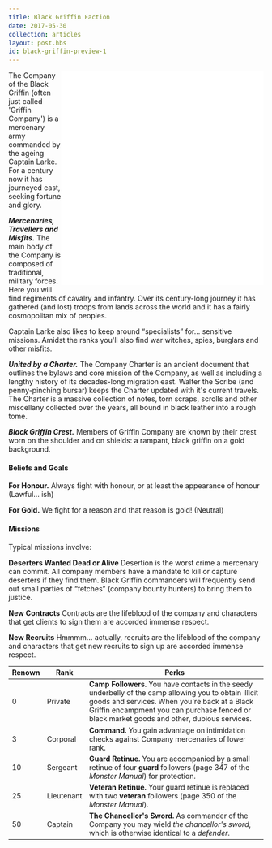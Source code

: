 ```yaml
---
title: Black Griffin Faction
date: 2017-05-30
collection: articles
layout: post.hbs
id: black-griffin-preview-1
---
```

<img src="/images/black-griffin.png" style="max-width: 400px; float: right">

<p>The Company of the Black Griffin (often just called &#39;Griffin Company&#39;) is a mercenary army commanded by the ageing Captain Larke. For a century now it has journeyed east, seeking fortune and glory.</p>

<p><strong><em>Mercenaries, Travellers and Misfits.</em></strong> The main body of the Company is composed of traditional, military forces. Here you will find regiments of cavalry and infantry. Over its century-long journey it has gathered (and lost) troops from lands across the world and it has a fairly cosmopolitan mix of peoples.</p>

<p>Captain Larke also likes to keep around <q>specialists</q> for... sensitive missions. Amidst the ranks you&#39;ll also find war witches, spies, burglars and other misfits.</p>

<p><strong><em>United by a Charter.</em></strong> The Company Charter is an ancient document that outlines the bylaws and core mission of the Company, as well as including a lengthy history of its decades-long migration east. Walter the Scribe (and penny-pinching bursar) keeps the Charter updated with it&#39;s current travels. The Charter is a massive collection of notes, torn scraps, scrolls and other miscellany collected over the years, all bound in black leather into a rough tome.</p>

<p><strong><em>Black Griffin Crest.</em></strong> Members of Griffin Company are known by their crest worn on the shoulder and on shields: a rampant, black griffin on a gold background.</p>

<h4>Beliefs and Goals</h4>

<p><strong>For Honour.</strong> Always fight with honour, or at least the appearance of honour (Lawful... ish)</p>

<p><strong>For Gold.</strong> We fight for a reason and that reason is gold! (Neutral)</p>

<h4>Missions</h4>

<p>Typical missions involve:</p>

<p><strong>Deserters Wanted Dead or Alive</strong> Desertion is the worst crime a mercenary can commit. All company members have a mandate to kill or capture deserters if they find them. Black Griffin commanders will frequently send out small parties of <q>fetches</q> (company bounty hunters) to bring them to justice.</p>

<p><strong>New Contracts</strong> Contracts are the lifeblood of the company and characters that get clients to sign them are accorded immense respect.</p>

<p><strong>New Recruits</strong> Hmmmm... actually, recruits are the lifeblood of the company and characters that get new recruits to sign up are accorded immense respect.</p>
</div>

<table>
<thead>
  <tr>
    <th class="number">Renown</th>
    <th class="text">Rank</th>
    <th class="text">Perks</th>
  </tr>
</thead>

<tbody>
  <tr>
    <td class="number">0</td>
    <td class="text">Private</td>
    <td class="text"><strong>Camp Followers.</strong> You have contacts in the seedy underbelly of the camp allowing you to obtain illicit goods and services. When you&#39;re back at a Black Griffin encampment you can purchase fenced or black market goods and other, dubious services.</td>
  </tr>
  <tr>
    <td class="number">3</td>
    <td class="text">Corporal</td>
    <td class="text"><strong>Command.</strong> You gain advantage on intimidation checks against Company mercenaries of lower rank.</td>
  </tr>
  <tr>
    <td class="number">10</td>
    <td class="text">Sergeant</td>
    <td class="text"><strong>Guard Retinue.</strong> You are accompanied by a small retinue of four <strong>guard</strong> followers (page 347 of the <em>Monster Manual</em>)  for protection.</td>
  </tr>
  <tr>
    <td class="number">25</td>
    <td class="text">Lieutenant</td>
    <td class="text"><strong>Veteran Retinue.</strong> Your guard retinue is replaced with two <strong>veteran</strong> followers (page 350 of the <em>Monster Manual</em>).</td>
  </tr>
  <tr>
    <td class="number">50</td>
    <td class="text">Captain</td>
    <td class="text"><strong>The Chancellor's Sword.</strong> As commander of the Company you may wield <em>the chancellor's sword</em>, which is otherwise identical to a <em>defender</em>.</td>
  </tr>
</tbody>
</table>
